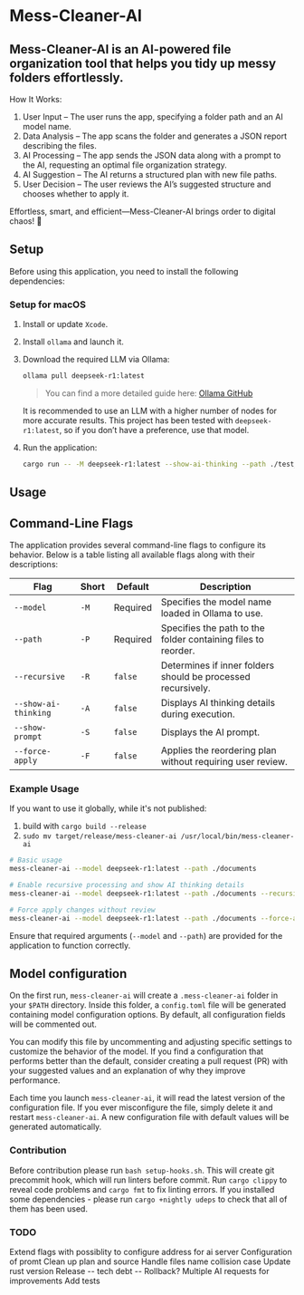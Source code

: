 # Mess-Cleaner-AI

## Mess-Cleaner-AI is an AI-powered file organization tool that helps you tidy up messy folders effortlessly.

How It Works:

1. User Input – The user runs the app, specifying a folder path and an AI model name.
2. Data Analysis – The app scans the folder and generates a JSON report describing the files.
3. AI Processing – The app sends the JSON data along with a prompt to the AI, requesting an optimal file organization strategy.
4. AI Suggestion – The AI returns a structured plan with new file paths.
5. User Decision – The user reviews the AI’s suggested structure and chooses whether to apply it.

Effortless, smart, and efficient—Mess-Cleaner-AI brings order to digital chaos! 🚀

## Setup

Before using this application, you need to install the following dependencies:

### Setup for macOS

1. Install or update `Xcode`.
2. Install `ollama` and launch it.
3. Download the required LLM via Ollama:

   ```sh
   ollama pull deepseek-r1:latest
   ```

   > You can find a more detailed guide here: [Ollama GitHub](https://github.com/ollama/ollama)

   It is recommended to use an LLM with a higher number of nodes for more accurate results. This project has been tested with `deepseek-r1:latest`, so if you don’t have a preference, use that model.

4. Run the application:

   ```sh
   cargo run -- -M deepseek-r1:latest --show-ai-thinking --path ./test_cases/messy-folder
   ```

## Usage

## Command-Line Flags

The application provides several command-line flags to configure its behavior. Below is a table listing all available flags along with their descriptions:

| Flag                 | Short | Default  | Description                                                   |
| -------------------- | ----- | -------- | ------------------------------------------------------------- |
| `--model`            | `-M`  | Required | Specifies the model name loaded in Ollama to use.             |
| `--path`             | `-P`  | Required | Specifies the path to the folder containing files to reorder. |
| `--recursive`        | `-R`  | `false`  | Determines if inner folders should be processed recursively.  |
| `--show-ai-thinking` | `-A`  | `false`  | Displays AI thinking details during execution.                |
| `--show-prompt`      | `-S`  | `false`  | Displays the AI prompt.                                       |
| `--force-apply`      | `-F`  | `false`  | Applies the reordering plan without requiring user review.    |

### Example Usage

If you want to use it globally, while it's not published:

1. build with `cargo build --release`
2. `sudo mv target/release/mess-cleaner-ai /usr/local/bin/mess-cleaner-ai`

```sh
# Basic usage
mess-cleaner-ai --model deepseek-r1:latest --path ./documents

# Enable recursive processing and show AI thinking details
mess-cleaner-ai --model deepseek-r1:latest --path ./documents --recursive --show-ai-thinking

# Force apply changes without review
mess-cleaner-ai --model deepseek-r1:latest --path ./documents --force-apply
```

Ensure that required arguments (`--model` and `--path`) are provided for the application to function correctly.

## Model configuration

On the first run, `mess-cleaner-ai` will create a `.mess-cleaner-ai` folder in your `$PATH` directory. Inside this folder, a `config.toml` file will be generated containing model configuration options. By default, all configuration fields will be commented out.

You can modify this file by uncommenting and adjusting specific settings to customize the behavior of the model. If you find a configuration that performs better than the default, consider creating a pull request (PR) with your suggested values and an explanation of why they improve performance.

Each time you launch `mess-cleaner-ai`, it will read the latest version of the configuration file. If you ever misconfigure the file, simply delete it and restart `mess-cleaner-ai`. A new configuration file with default values will be generated automatically.

### Contribution

Before contribution please run `bash setup-hooks.sh`.
This will create git precommit hook, which will run linters before commit.
Run `cargo clippy` to reveal code problems and `cargo fmt` to fix linting errors.
If you installed some dependencies - please run `cargo +nightly udeps` to check that all of them has been used.

### TODO

Extend flags with possiblity to configure address for ai server
Configuration of promt
Clean up plan and source
Handle files name collision case
Update rust version
Release
-- tech debt --
Rollback?
Multiple AI requests for improvements
Add tests
